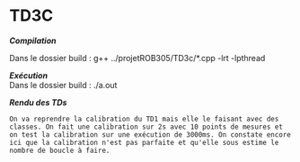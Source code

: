 # TD3C

***Compilation*** 

Dans le dossier build : g++ ../projetROB305/TD3c/*.cpp -lrt -lpthread 

***Exécution***  
Dans le dossier build : ./a.out 

***Rendu des TDs***

    On va reprendre la calibration du TD1 mais elle le faisant avec des classes. On fait une calibration sur 2s avec 10 points de mesures et on test la calibration sur une exécution de 3000ms. On constate encore ici que la calibration n'est pas parfaite et qu'elle sous estime le nombre de boucle à faire. 
    
    


    
   





